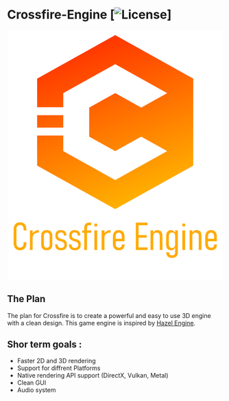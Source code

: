 # Crossfire-Engine [![License](https://img.shields.io/github/license/xdAbitur/Crossfire-Engine.svg)]

![Crossfire-Engine](/Resources/Branding-Logo.png)

## The Plan

The plan for Crossfire is to create a powerful and easy to use 3D engine with a clean design. This game engine is inspired by [Hazel Engine](https://github.com/TheCherno/Hazel "Hazel Github").

## Shor term goals :

- Faster 2D and 3D rendering
- Support for diffrent Platforms
- Native rendering API support (DirectX, Vulkan, Metal)
- Clean GUI
- Audio system
